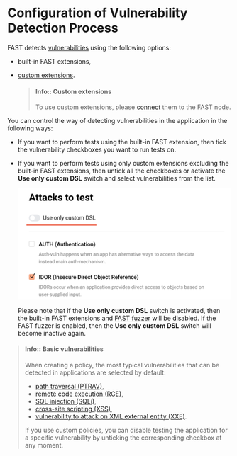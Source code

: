 [img-custom-dsl-slider]:    ../../../images/operations/en/test-policy/policy-editor/custom-slider.png

[link-user-extensions]:     ../../dsl/intro.md
[link-connect-extensions]:  ../../dsl/using-extension.md

[doc-fuzzer]:               fuzzer-intro.md

[gl-vuln]:                  ../../TERMS-GLOSSARY.md#vulnerability

[vuln-ptrav]:               ../../VULN-LIST.md#path-traversal
[vuln-rce]:                 ../../VULN-LIST.md#remote-code-execution-rce
[vuln-sqli]:                ../../VULN-LIST.md#sql-injection
[vuln-xss]:                 ../../VULN-LIST.md#cross-site-scripting-xss
[vuln-xxe]:                 ../../VULN-LIST.md#attack-on-xml-external-entity-xxe


#   Configuration of Vulnerability Detection Process

FAST detects [vulnerabilities][gl-vuln] using the following options:

* built-in FAST extensions,
* [custom extensions][link-user-extensions].

    > #### Info:: Custom extensions
    >
    > To use custom extensions, please [connect][link-connect-extensions] them to the FAST node.

You can control the way of detecting vulnerabilities in the application in the following ways:

* If you want to perform tests using the built-in FAST extension, then tick the vulnerability checkboxes you want to run tests on.
* If you want to perform tests using only custom extensions excluding the built-in FAST extensions, then untick all the checkboxes or activate the **Use only custom DSL** switch and select vulnerabilities from the list.

    ![The custom DSL switch][img-custom-dsl-slider]

    Please note that if the **Use only custom DSL** switch is activated, then the built-in FAST extensions and [FAST fuzzer][doc-fuzzer] will be disabled. If the FAST fuzzer is enabled, then the **Use only custom DSL** switch will become inactive again.

 > #### Info:: Basic vulnerabilities
>
> When creating a policy, the most typical vulnerabilities that can be detected in applications are selected by default:
>
> * [path traversal (PTRAV)][vuln-ptrav],
> * [remote code execution (RCE)][vuln-rce],
> * [SQL injection (SQLi)][vuln-sqli],
> * [cross-site scripting (XSS)][vuln-xss],
> * [vulnerability to attack on XML external entity (XXE)][vuln-xxe].
>
>
> If you use custom policies, you can disable testing the application for a specific vulnerability by unticking the corresponding checkbox at any moment.
